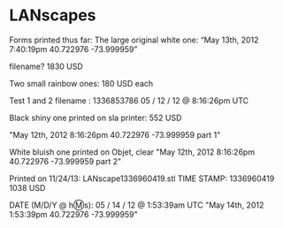 LANscapes
=====================
Forms printed thus far:
The large original white one:
“May 13th, 2012
7:40:19pm
40.722976 -73.999959”

filename? 
1830 USD

Two small rainbow ones: 180 USD each

Test 1 and 2 filename : 1336853786
05 / 12 / 12 @ 8:16:26pm UTC

Black shiny one printed on sla printer: 552 USD

"May 12th, 2012
8:16:26pm 
40.722976 -73.999959
part 1"

White bluish one printed on Objet, clear 
"May 12th, 2012
8:16:26pm 
40.722976 -73.999959
part 2"

Printed on 11/24/13: LANscape1336960419.stl
TIME STAMP: 1336960419
1038 USD

DATE (M/D/Y @ h:m:s): 05 / 14 / 12 @ 1:53:39am UTC
"May 14th, 2012
1:53:39pm 
40.722976 -73.999959"
